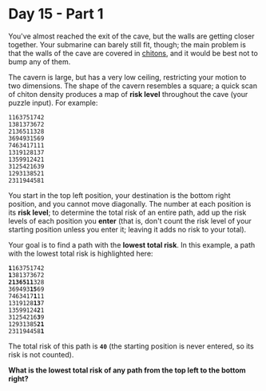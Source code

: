# Day 15 - Part 1

<article class="day-desc"><p>You've almost reached the exit of the cave, but the walls are getting closer together. Your submarine can barely still fit, though; the main problem is that the walls of the cave are covered in <a href="https://en.wikipedia.org/wiki/Chiton" target="_blank">chitons</a>, and it would be best not to bump any of them.</p>
<p>The cavern is large, but has a very low ceiling, restricting your motion to two dimensions. The shape of the cavern resembles a square; a quick scan of chiton density produces a map of <strong>risk level</strong> throughout the cave (your puzzle input). For example:</p>
<pre><code>1163751742
1381373672
2136511328
3694931569
7463417111
1319128137
1359912421
3125421639
1293138521
2311944581
</code></pre>
<p>You start in the top left position, your destination is the bottom right position, and you <span title="Can't go diagonal until we can repair the caterpillar unit. Could be the liquid helium or the superconductors.">cannot move diagonally</span>. The number at each position is its <strong>risk level</strong>; to determine the total risk of an entire path, add up the risk levels of each position you <strong>enter</strong> (that is, don't count the risk level of your starting position unless you enter it; leaving it adds no risk to your total).</p>
<p>Your goal is to find a path with the <strong>lowest total risk</strong>. In this example, a path with the lowest total risk is highlighted here:</p>
<pre><code><strong>1</strong>163751742
<strong>1</strong>381373672
<strong>2136511</strong>328
369493<strong>15</strong>69
7463417<strong>1</strong>11
1319128<strong>13</strong>7
13599124<strong>2</strong>1
31254216<strong>3</strong>9
12931385<strong>21</strong>
231194458<strong>1</strong>
</code></pre>
<p>The total risk of this path is <code><strong>40</strong></code> (the starting position is never entered, so its risk is not counted).</p>
<p><strong>What is the lowest total risk of any path from the top left to the bottom right?</strong></p>
</article>
